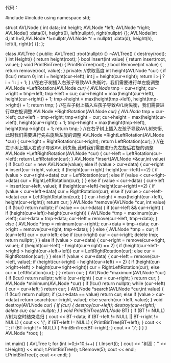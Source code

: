 代码：

#include <iostream>
#include <algorithm>
using namespace std;

struct AVLNode
{
	int data;
	int height;
	AVLNode *left;
	AVLNode *right;
	AVLNode() :data(0), height(0), left(nullptr), right(nullptr) {};
	AVLNode(int d,int h=0,AVLNode *l=nullptr,AVLNode *r = nullptr) :data(d), height(h), left(l), right(r) {};
};

class AVLTree 
{
public:
	AVLTree() :root(nullptr) {}
	~AVLTree() { destroy(root); }
	int Height() { return height(root); }
	bool Insert(int value) { return insert(root, value); }
	void PrintBinTree() { PrintBinTree(root); }
	bool Remove(int value) { return remove(root, value); }
private:
	//求取高度
	int height(AVLNode *cur) {
		if (!cur) return 0;
		int i = height(cur->left);
		int j = height(cur->right);
		return i > j ? i + 1 : j + 1;
	}
	//在右子树插入右孩子导致AVL失衡时，我们需要进行单左旋调整
	AVLNode *LeftRotation(AVLNode *cur) {
		AVLNode* tmp = cur->right;
		cur->right = tmp->left;
		tmp->left = cur;
		cur->height = max(height(cur->left), height(cur->right)) + 1;
		tmp->height = max(height(tmp->left), height(tmp->right)) + 1;
		return tmp;
	}
	//在左子树上插入左孩子导致AVL树失衡，我们需要进行单右旋调整
	AVLNode *RightRotation(AVLNode *cur) {
		AVLNode* tmp = cur->left;
		cur->left = tmp->right;
		tmp->right = cur;
		cur->height = max(height(cur->left), height(cur->right)) + 1;
		tmp->height = max(height(tmp->left), height(tmp->right)) + 1;
		return tmp;
	}
	//在右子树上插入左孩子导致AVL树失衡,此时我们需要进行先右旋后左旋的调整
	AVLNode *RightLeftRotation(AVLNode *cur) {
		cur->right = RightRotation(cur->right);
		return LeftRotation(cur);
	}
	//在左子树上插入右孩子导致AVL树失衡,此时我们需要进行先左旋后右旋的调整
	AVLNode *LeftRightRotation(AVLNode *cur) {
		cur->left = LeftRotation(cur->left);
		return LeftRotation(cur);
	}
	AVLNode *insert(AVLNode *&cur,int value) {
		if (!cur) cur = new AVLNode(value);
		else if (value > cur->data) {
			cur->right = insert(cur->right, value);
			if (height(cur->right)-height(cur->left)==2)
			{
				if (value > cur->right->data)
					cur = LeftRotation(cur);
				else if (value < cur->right->data)
					cur = RightLeftRotation(cur);
			}
		}
		else if (value < cur->data) {
			cur->left = insert(cur->left, value);
			if (height(cur->left)-height(cur->right)==2)
			{
				if (value < cur->left->data)
					cur = RightRotation(cur);
				else if (value > cur->left->data)
					cur = LeftRightRotation(cur);
			}
		}
		cur->height = max(height(cur->left), height(cur->right));
		return cur;
	}
	AVLNode *remove(AVLNode *cur, int value) {
		if (!cur) return nullptr;
		if (value == cur->data) {
			if (cur->left && cur->right)
			{
				if (height(cur->left)>height(cur->right))
				{
					AVLNode *tmp = maximum(cur->left);
					cur->data = tmp->data;
					cur->left = remove(cur->left, tmp->data);
				}
				else {
					AVLNode *tmp = minimum(cur->right);
					cur->data = tmp->data;
					cur->right = remove(cur->right, tmp->data);
				}
			}
			else {
				AVLNode *tmp = cur;
				if (cur->left) cur = cur->left;
				else if (cur->right) cur = cur->right;
				delete tmp;
				return nullptr;
			}
		}
		else if (value > cur->data) {
			cur->right = remove(cur->right, value);
			if (height(cur->left) - height(cur->right) == 2)
			{
				if (height(cur->left->right) > height(cur->left->left))
					cur = LeftRightRotation(cur);
				else cur = RightRotation(cur);
			}
		}
		else if (value < cur->data) {
			cur->left = remove(cur->left, value);
			if (height(cur->right) - height(cur->left) == 2)
			{
				if (height(cur->right->left) > height(cur->right->right))
					cur = RightLeftRotation(cur);
				else cur = LeftRotation(cur);
			}
		}
		return cur;
	}
	AVLNode *maximum(AVLNode *cur) {
		if (!cur) return nullptr;
		while (cur->right)
		{
			cur = cur->right;
		}
		return cur;
	}
	AVLNode *minimum(AVLNode *cur) {
		if (!cur) return nullptr;
		while (cur->left)
		{
			cur = cur->left;
		}
		return cur;
	}
	AVLNode *search(AVLNode *cur,int value) {
		if (!cur) return nullptr;
		if (cur->data == value) return cur;
		else if (value > cur->data) return search(cur->right, value);
		else search(cur->left, value);
	}
	void destroy(AVLNode *cur) {
		if (cur)
		{
			destroy(cur->left);
			destroy(cur->right);
			delete cur;
			cur = nullptr;
		}
	}
	void PrintBinTree(AVLNode* BT)
	{
		if (BT != NULL) //树为空时结束递归
		{
			cout << BT->data;
			if (BT->left != NULL || BT->right != NULL)
			{
				cout << '(';
				if (BT->left != NULL)
				{
					PrintBinTree(BT->left);
				}
				cout << ',';
				if (BT->right != NULL)
				{
					PrintBinTree(BT->right);
				}
				cout << ')';
			}
		}
	}
	AVLNode *root;
};

int main() {
	AVLTree t;
	for (int i=0;i<10;i++)
	{
		t.Insert(i);
	}
	cout << "树高：" << t.Height() << endl;
	t.PrintBinTree();
	t.Remove(5);
	cout << endl;
	t.PrintBinTree();
	cout << endl;
}